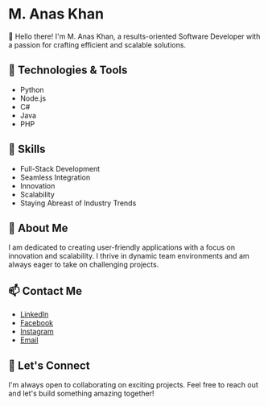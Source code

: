 # M. Anas Khan

👋 Hello there! I'm M. Anas Khan, a results-oriented Software Developer with a passion for crafting efficient and scalable solutions.

## 🔧 Technologies & Tools

- Python
- Node.js
- C#
- Java
- PHP

## 🚀 Skills

- Full-Stack Development
- Seamless Integration
- Innovation
- Scalability
- Staying Abreast of Industry Trends

## 🌱 About Me

I am dedicated to creating user-friendly applications with a focus on innovation and scalability. I thrive in dynamic team environments and am always eager to take on challenging projects.

## 📫 Contact Me

- [LinkedIn](https://www.linkedin.com/in/anas-khan-mak/)
- [Facebook](https://www.facebook.com/MJC.Anas.Khan)
- [Instagram](https://www.instagram.com/hmm_omen/)
- [Email](mailto:anaskhanwp@gmail.com)

## 🤝 Let's Connect

I'm always open to collaborating on exciting projects. Feel free to reach out and let's build something amazing together!



<!---
Anas-KhanWP/Anas-KhanWP is a ✨ special ✨ repository because its `README.md` (this file) appears on your GitHub profile.
You can click the Preview link to take a look at your changes.
--->
